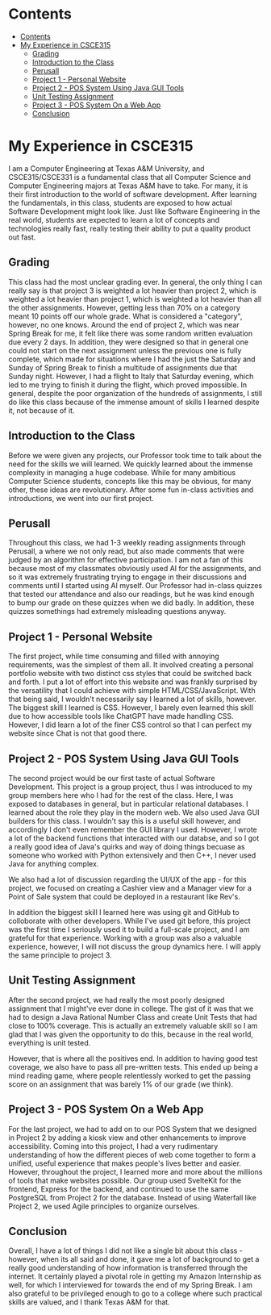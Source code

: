 <!--
Title: CSCE 315 at Texas A&M University
Author: Kevin Johnson
Date: May 5th, 2024
  -->

# Contents
- [Contents](#contents)
- [My Experience in CSCE315](#my-experience-in-csce315)
  - [Grading](#grading)
  - [Introduction to the Class](#introduction-to-the-class)
  - [Perusall](#perusall)
  - [Project 1 - Personal Website](#project-1---personal-website)
  - [Project 2 - POS System Using Java GUI Tools](#project-2---pos-system-using-java-gui-tools)
  - [Unit Testing Assignment](#unit-testing-assignment)
  - [Project 3 - POS System On a Web App](#project-3---pos-system-on-a-web-app)
  - [Conclusion](#conclusion)



# My Experience in CSCE315
I am a Computer Engineering at Texas A&M University, and CSCE315/CSCE331 is a fundamental class that all Computer Science and Computer Engineering majors at Texas A&M have to take. For many, it is their first introduction to the world of software development. After learning the fundamentals, in this class, students are exposed to how actual Software Development might look like. Just like Software Engineering in the real world, students are expected to learn a lot of concepts and technologies really fast, really testing their ability to put a quality product out fast.
## Grading
This class had the most unclear grading ever. In general, the only thing I can really say is that project 3 is weighted a lot heavier than project 2, which is weighted a lot heavier than project 1, which is weighted a lot heavier than all the other assignments. However, getting less than 70% on a category meant 10 points off our whole grade. What is considered a "category", however, no one knows. Around the end of project 2, which was near Spring Break for me, it felt like there was some random written evaluation due every 2 days. In addition, they were designed so that in general one could not start on the next assignment unless the previous one is fully complete, which made for situations where I had the just the Saturday and Sunday of Spring Break to finish a multitude of assignments due that Sunday night. However, I had a flight to Italy that Saturday evening, which led to me trying to finish it during the flight, which proved impossible. In general, despite the poor organization of the hundreds of assignments, I still do like this class because of the immense amount of skills I learned despite it, not because of it.
## Introduction to the Class
Before we were given any projects, our Professor took time to talk about the need for the skills we will learned. We quickly learned about the immense complexity in managing a huge codebase. While for many ambitious Computer Science students, concepts like this may be obvious, for many other, these ideas are revolutionary. After some fun in-class activities and introductions, we went into our first project.
## Perusall
Throughout this class, we had 1-3 weekly reading assignments through Perusall, a where we not only read, but also made comments that were judged by an algorithm for effective participation. I am not a fan of this because most of my classmates obviously used AI for the assignments, and so it was extremely frustrating trying to engage in their discussions and comments until I started using AI myself. Our Professor had in-class quizzes that tested our attendance and also our readings, but he was kind enough to bump our grade on these quizzes when we did badly. In addition, these quizzes somethings had extremely misleading questions anyway.
## Project 1 - Personal Website
The first project, while time consuming and filled with annoying requirements, was the simplest of them all. It involved creating a personal portfolio website with two distinct css styles that could be switched back and forth. I put a lot of effort into this website and was frankly surprised by the versatility that I could achieve with simple HTML/CSS/JavaScript. With that being said, I wouldn't necessarily say I learned a lot of skills, however. The biggest skill I learned is CSS. However, I barely even learned this skill due to how accessible tools like ChatGPT have made handling CSS. However, I did learn a lot of the finer CSS control so that I can perfect my website since Chat is not that good there.
## Project 2 - POS System Using Java GUI Tools
The second project would be our first taste of actual Software Development. This project is a group project, thus I was introduced to my group members here who I had for the rest of the class. Here, I was exposed to databases in general, but in particular relational databases. I learned about the role they play in the modern web. We also used Java GUI builders for this class. I wouldn't say this is a useful skill however, and accordingly I don't even remember the GUI library I used. However, I wrote a lot of the backend functions that interacted with our databse, and so I got a really good idea of Java's quirks and way of doing things becuase as someone who worked with Python extensively and then C++, I never used Java for anything complex.

We also had a lot of discussion regarding the UI/UX of the app - for this project, we focused on creating a Cashier view and a Manager view for a Point of Sale system that could be deployed in a restaurant like Rev's.

In addition the biggest skill I learned here was using git and GitHub to colloborate with other developers. While I've used git before, this project was the first time I seriously used it to build a full-scale project, and I am grateful for that experience.
Working with a group was also a valuable experience, however, I will not discuss the group dynamics here. I will apply the same principle to project 3.
## Unit Testing Assignment
After the second project, we had really the most poorly designed assignment that I might've ever done in college. The gist of it was that we had to design a Java Rational Number Class and create Unit Tests that had close to 100% coverage. This is actually an extremely valuable skill so I am glad that I was given the opportunity to do this, because in the real world, everything is unit tested.

However, that is where all the positives end. In addition to having good test coverage, we also have to pass all pre-written tests. This ended up being a mind reading game, where people relentlessly worked to get the passing score on an assignment that was barely 1% of our grade (we think).
## Project 3 - POS System On a Web App
For the last project, we had to add on to our POS System that we designed in Project 2 by adding a kiosk view and other enhancements to improve accessibility. Coming into this project, I had a very rudimentary understanding of how the different pieces of web come together to form a unified, useful experience that makes people's lives better and easier. However, throughout the project, I learned more and more about the millions of tools that make websites possible. Our group used SvelteKit for the frontend, Express for the backend, and continued to use the same PostgreSQL from Project 2 for the database. Instead of using Waterfall like Project 2, we used Agile principles to organize ourselves.
## Conclusion
Overall, I have a lot of things I did not like a single bit about this class - however, when its all said and done, it gave me a lot of background to get a really good understanding of how information is transferred through the internet. It certainly played a pivotal role in getting my Amazon Internship as well, for which I interviewed for towards the end of my Spring Break. I am also grateful to be privileged enough to go to a college where such practical skills are valued, and I thank Texas A&M for that.